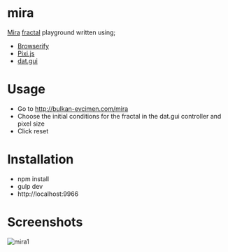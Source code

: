 mira
====

[Mira](http://www.copysense.co.uk/mira.php) [fractal](http://mathworld.wolfram.com/MiraFractal.html) playground written using;

* [Browserify](browserify.org)
* [Pixi.js](http://www.pixijs.com/)
* [dat.gui](https://github.com/dataarts/dat.gui)


Usage
=====

* Go to http://bulkan-evcimen.com/mira
* Choose the initial conditions for the fractal in the dat.gui controller and pixel size
* Click reset 


Installation
============

* npm install
* gulp dev
* http://localhost:9966


Screenshots
===========

![mira1](https://raw.github.com/bulkan/mira/master/mira1.png)
